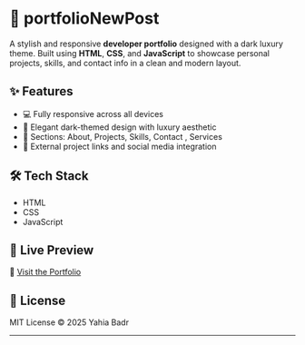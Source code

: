 # 💼 portfolioNewPost

A stylish and responsive **developer portfolio** designed with a dark luxury theme. Built using **HTML**, **CSS**, and **JavaScript** to showcase personal projects, skills, and contact info in a clean and modern layout.

## ✨ Features

- 💻 Fully responsive across all devices
- 🌙 Elegant dark-themed design with luxury aesthetic
- 📁 Sections: About, Projects, Skills, Contact , Services
- 🔗 External project links and social media integration

## 🛠️ Tech Stack

- HTML
- CSS
- JavaScript

## 📸 Live Preview

🔗 [Visit the Portfolio](https://newpost-1.web.app/)

## 📄 License
MIT License © 2025 Yahia Badr

---
